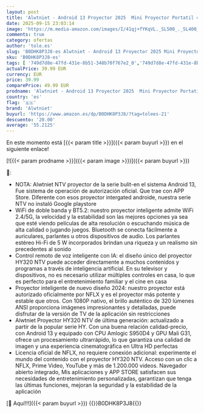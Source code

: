 ```yaml
---
layout: post
title: 'Alwtniet - Android 13 Proyector 2025  Mini Proyector Portatil 4K Inteligente 320ANSI con WiFi y Bluetooth  Asistente de Voz ChatGPT  HY320 Mini Proyectores 1080P Nativo de Cine en casa'
date: 2025-09-15 23:03:14
image: 'https://m.media-amazon.com/images/I/41qj+fYKqVL._SL500_._SL400_.jpg'
comments: true
category: ofertas
author: 'tole.es'
slug: 'B0DHK8P3J8-es Alwtniet - Android 13 Proyector 2025 Mini Proyector...'
sku: 'B0DHK8P3J8-es'
tags: [ '749d7d8e-47fd-431e-8b51-348b70f767e2_0','749d7d8e-47fd-431e-8b51-348b70f767e2_8501','Arborist Merchandising Root','CML-Tech','Electrónica','Proyectores','Self Service','Special Features Stores','TV, vídeo y home cinema','Tech all','alwtniet','android','🇪🇸', ]
actualPrice: 39.99 EUR
currency: EUR
price: 39.99
comparePrice: 49.99 EUR
prodname: 'Alwtniet - Android 13 Proyector 2025  Mini Proyector Portatil 4K Inteligente 320ANSI con WiFi y Bluetooth  Asistente de Voz ChatGPT  HY320 Mini Proyectores 1080P Nativo de Cine en casa'
country: 'es'
flag: '🇪🇸'
brand: 'Alwtniet'
buyurl: 'https://www.amazon.es/dp/B0DHK8P3J8/?tag=tolees-21'
descuento: '20.00'
average: '55.2125'
---
```


En este momento está [{{< param title >}}]({{< param buyurl >}}) en el siguiente enlace!

[![{{< param prodname >}}]({{< param image >}})]({{< param buyurl >}})

🔎:

- NOTA: Alwtniet NTV proyector de la serie bulit-en el sistema Android 13, Fue sistema de operación de autorización oficial. Que trae con APP Store. Diferente con esos proyector intergated androide, nuestra serie NTV no instaló Google playstore
- WiFi de doble banda y BT5.2: nuestro proyector inteligente admite WiFi 2.4/5G, la velocidad y la estabilidad son las mejores opciones ya sea que esté viendo películas de alta resolución o escuchando música de alta calidad o jugando juegos. Bluetooth se conecta fácilmente a auriculares, parlantes u otros dispositivos de audio. Los parlantes estéreo Hi-Fi de 5 W incorporados brindan una riqueza y un realismo sin precedentes al sonido
- Control remoto de voz inteligente con IA: el diseño único del proyector HY320 NTV puede acceder directamente a muchos contenidos y programas a través de inteligencia artificial. En su televisor y dispositivos, no es necesario utilizar múltiples controles en casa, lo que es perfecto para el entretenimiento familiar y el cine en casa
- Proyector inteligente de nuevo diseño 2024: nuestro proyector está autorizado oficialmente por NFLX y es el proyector más potente y estable que otros. Con 1080P nativo, el brillo auténtico de 320 lúmenes ANSI proporciona imágenes impresionantes y detalladas, puede disfrutar de la versión de TV de la aplicación sin restricciones
- Alwtniet Proyector HY320 NTV de última generación: actualizado a partir de la popular serie HY. Con una buena relación calidad-precio, con Android 13 y equipado con CPU Amlogic S950D4 y GPU Mali G31, ofrece un procesamiento ultrarrápido, lo que garantiza una calidad de imagen y una experiencia cinematográfica en Ultra HD perfectas
- Licencia oficial de NFLX, no requiere conexión adicional: experimente el mundo del contenido con el proyector HY320 NTV. Acceso con un clic a NFLX, Prime Video, YouTube y más de 1.200.000 videos. Navegador abierto integrado, Mis aplicaciones y APP STORE satisfacen sus necesidades de entretenimiento personalizadas, garantizan que tenga las últimas funciones, mejoran la seguridad y la estabilidad de la aplicación

[🛒 Aquí!!!]({{< param buyurl >}})
{{<world>}}B0DHK8P3J8{{</world>}}
